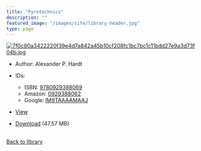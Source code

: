 ```yaml
---
title: "Pyrotechnics"
description: ""
featured_image: "/images/site/library-header.jpg"
type: page
---
```


<a href="" target="_blank">![7f0c80a3422220f39e4d7a842a45b10cf208fc1bc7bc1c11bdd27e9a3d73f04b.jpg](/images/library/7f0c80a3422220f39e4d7a842a45b10cf208fc1bc7bc1c11bdd27e9a3d73f04b.jpg)</a>
* Author: Alexander P. Hardt
* IDs:
  * ISBN: <a href="https://www.worldcat.org/isbn/9780929388069" target="_blank">9780929388069</a>
  * Amazon: <a href="https://www.amazon.com/dp/0929388062" target="_blank">0929388062</a>
  * Google: <a href="https://books.google.com/books?id=lM9TAAAAMAAJ" target="_blank">lM9TAAAAMAAJ</a>
* <a href="" target="_blank">View</a>

* [Download]() (47.57 MB)

<br />[Back to library](/library/)
